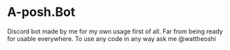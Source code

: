 # A-posh.Bot
Discord bot made by me for my own usage first of all. Far from being ready for usable everywhere. To use any code in any way ask me @wattheoshi 
